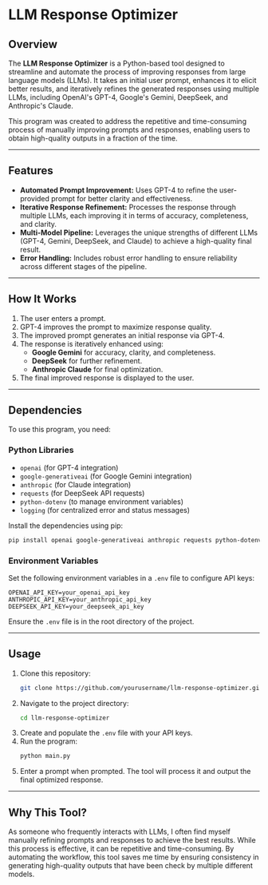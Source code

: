 # LLM Response Optimizer

## Overview
The **LLM Response Optimizer** is a Python-based tool designed to streamline and automate the process of improving responses from large language models (LLMs). It takes an initial user prompt, enhances it to elicit better results, and iteratively refines the generated responses using multiple LLMs, including OpenAI's GPT-4, Google's Gemini, DeepSeek, and Anthropic's Claude.

This program was created to address the repetitive and time-consuming process of manually improving prompts and responses, enabling users to obtain high-quality outputs in a fraction of the time.

---

## Features
- **Automated Prompt Improvement:** Uses GPT-4 to refine the user-provided prompt for better clarity and effectiveness.
- **Iterative Response Refinement:** Processes the response through multiple LLMs, each improving it in terms of accuracy, completeness, and clarity.
- **Multi-Model Pipeline:** Leverages the unique strengths of different LLMs (GPT-4, Gemini, DeepSeek, and Claude) to achieve a high-quality final result.
- **Error Handling:** Includes robust error handling to ensure reliability across different stages of the pipeline.

---

## How It Works
1. The user enters a prompt.
2. GPT-4 improves the prompt to maximize response quality.
3. The improved prompt generates an initial response via GPT-4.
4. The response is iteratively enhanced using:
   - **Google Gemini** for accuracy, clarity, and completeness.
   - **DeepSeek** for further refinement.
   - **Anthropic Claude** for final optimization.
5. The final improved response is displayed to the user.

---

## Dependencies
To use this program, you need:

### Python Libraries
- `openai` (for GPT-4 integration)
- `google-generativeai` (for Google Gemini integration)
- `anthropic` (for Claude integration)
- `requests` (for DeepSeek API requests)
- `python-dotenv` (to manage environment variables)
- `logging` (for centralized error and status messages)

Install the dependencies using pip:
```bash
pip install openai google-generativeai anthropic requests python-dotenv
```

### Environment Variables
Set the following environment variables in a `.env` file to configure API keys:
```
OPENAI_API_KEY=your_openai_api_key
ANTHROPIC_API_KEY=your_anthropic_api_key
DEEPSEEK_API_KEY=your_deepseek_api_key
```
Ensure the `.env` file is in the root directory of the project.

---

## Usage
1. Clone this repository:
   ```bash
   git clone https://github.com/yourusername/llm-response-optimizer.git
   ```
2. Navigate to the project directory:
   ```bash
   cd llm-response-optimizer
   ```
3. Create and populate the `.env` file with your API keys.
4. Run the program:
   ```bash
   python main.py
   ```
5. Enter a prompt when prompted. The tool will process it and output the final optimized response.

---

## Why This Tool?
As someone who frequently interacts with LLMs, I often find myself manually refining prompts and responses to achieve the best results. While this process is effective, it can be repetitive and time-consuming. By automating the workflow, this tool saves me time by ensuring consistency in generating high-quality outputs that have been check by multiple different models. 
